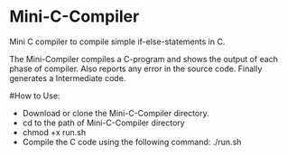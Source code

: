 # Mini-C-Compiler
Mini C compiler to compile simple if-else-statements in C.

The Mini-Compiler compiles a C-program and shows the output of each phase of compiler. Also reports any error in the source code.
Finally generates a Intermediate code.

#How to Use:
  - Download or clone the Mini-C-Compiler directory.
  - cd to the path of Mini-C-Compiler directory
  - chmod +x run.sh
  - Compile the C code using the following command:
        ./run.sh <path to C source code>
